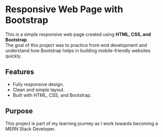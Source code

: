 # Responsive Web Page with Bootstrap  

This is a simple responsive web page created using **HTML, CSS, and Bootstrap**.  
The goal of this project was to practice front-end development and understand how Bootstrap helps in building mobile-friendly websites quickly.  

## Features  
- Fully responsive design.  
- Clean and simple layout.  
- Built with HTML, CSS, and Bootstrap.

## Purpose  
This project is part of my learning journey as I work towards becoming a MERN Stack Developer.  
